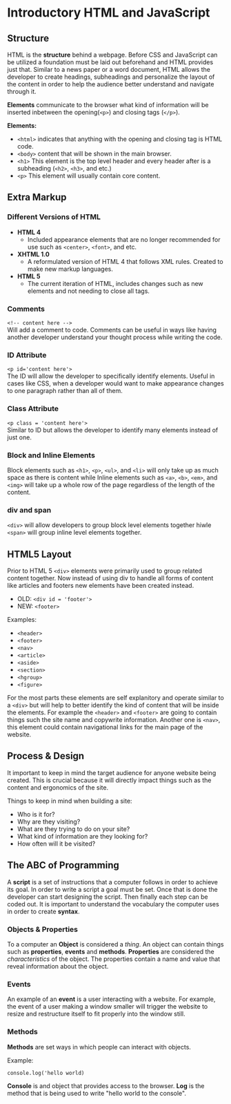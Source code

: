 # Introductory HTML and JavaScript 

## Structure

HTML is the **structure** behind a webpage. Before CSS and JavaScript can be utilized a foundation must be laid out beforehand and HTML provides just that. Similar to a news paper or a word document, HTML allows the developer to create headings, subheadings and personalize the layout of the content in order to help the audience better understand and navigate through it.

**Elements** communicate to the browser what kind of information will be inserted inbetween the opening(`<p>`) and closing tags (`</p>`). 

**Elements:**
- `<html>` indicates that anything with the opening and closing tag is HTML code.
- `<body>` content that will be shown in the main browser.
- `<h1>` This element is the top level header and every header after is a subheading (`<h2>`, `<h3>`, and etc.)
- `<p>` This element will usually contain core content.

## Extra Markup

### Different Versions of HTML

- **HTML 4**
    - Included appearance elements that are no longer recommended for use such as `<center>`, `<font>`, and etc.
- **XHTML 1.0**
    - A reformulated version of HTML 4 that follows XML rules. Created to make new markup languages.
- **HTML 5**
    - The current iteration of HTML, includes changes such as new elements and not needing to close all tags.

### Comments
`<!-- content here -->`  
Will add a comment to code. Comments can be useful in ways like having another developer understand your thought process while writing the code.

### ID Attribute

`<p id='content here'>`  
The ID will allow the developer to specifically identify elements. Useful in cases like CSS, when a developer would want to make appearance changes to one paragraph rather than all of them.

### Class Attribute
`<p class = 'content here'>`  
Similar to ID but allows the developer to identify many elements instead of just one.

### Block and Inline Elements

Block elements such as `<h1>`, `<p>`, `<ul>`, and `<li>` will only take up as much space as there is content while Inline elements such as `<a>`, `<b>`, `<em>`, and `<img>` will take up a whole row of the page regardless of the length of the content. 

### div and span  

`<div>` will allow developers to group block level elements together hiwle `<span>` will group inline level elements together.

## HTML5 Layout

Prior to HTML 5 `<div>` elements were primarily used to group related content together. Now instead of using div to handle all forms of content like articles and footers new elements have been created instead.

- OLD: `<div id = 'footer'>`
- NEW: `<footer>`

Examples: 

- `<header>`
- `<footer>`
- `<nav>`
- `<article>`
- `<aside>`
- `<section>`
- `<hgroup>`
- `<figure>`

For the most parts these elements are self explanitory and operate similar to a `<div>` but will help to better identify the kind of content that will be inside the elements. For example the `<header>` and `<footer>` are going to contain things such the site name and copywrite information. Another one is `<nav>`, this element could contain navigational links for the main page of the website.

## Process & Design

It important to keep in mind the target audience for anyone website being created. This is crucial because it will directly impact things such as the content and ergonomics of the site. 

Things to keep in mind when building a site:

- Who is it for?
- Why are they visiting?
- What are they trying to do on your site?
- What kind of information are they looking for?
- How often will it be visited?

## The ABC of Programming

A **script** is a set of instructions that a computer follows in order to achieve its goal. In order to write a script a goal must be set. Once that is done the developer can start designing the script. Then finally each step can be coded out. It is important to understand the vocabulary the computer uses in order to create **syntax**. 

### Objects & Properties 

To a computer an **Object** is considered a *thing*. An object can contain things such as **properties**, **events** and **methods**. **Properties** are considered the *characteristics* of the object. The properties contain a name and value that reveal information about the object.

### Events  

An example of an **event** is a user interacting with a website. For example, the event of a user making a window smaller will trigger the website to resize and restructure itself to fit properly into the window still.

### Methods

**Methods** are set ways in which people can interact with objects.

Example:

`console.log('hello world)`

**Console** is and object that provides access to the browser. **Log** is the method that is being used to write "hello world to the console".